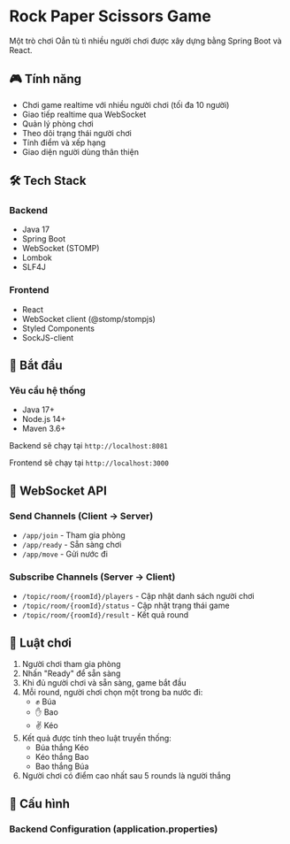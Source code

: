 # Rock Paper Scissors Game

Một trò chơi Oẳn tù tì nhiều người chơi được xây dựng bằng Spring Boot và React.

## 🎮 Tính năng

- Chơi game realtime với nhiều người chơi (tối đa 10 người)
- Giao tiếp realtime qua WebSocket
- Quản lý phòng chơi
- Theo dõi trạng thái người chơi
- Tính điểm và xếp hạng
- Giao diện người dùng thân thiện

## 🛠 Tech Stack

### Backend
- Java 17
- Spring Boot
- WebSocket (STOMP)
- Lombok
- SLF4J

### Frontend
- React
- WebSocket client (@stomp/stompjs)
- Styled Components
- SockJS-client

## 🚀 Bắt đầu

### Yêu cầu hệ thống
- Java 17+
- Node.js 14+
- Maven 3.6+

Backend sẽ chạy tại `http://localhost:8081`

Frontend sẽ chạy tại `http://localhost:3000`

## 📡 WebSocket API

### Send Channels (Client -> Server)
- `/app/join` - Tham gia phòng
- `/app/ready` - Sẵn sàng chơi
- `/app/move` - Gửi nước đi

### Subscribe Channels (Server -> Client)
- `/topic/room/{roomId}/players` - Cập nhật danh sách người chơi
- `/topic/room/{roomId}/status` - Cập nhật trạng thái game
- `/topic/room/{roomId}/result` - Kết quả round

## 🎯 Luật chơi

1. Người chơi tham gia phòng
2. Nhấn "Ready" để sẵn sàng
3. Khi đủ người chơi và sẵn sàng, game bắt đầu
4. Mỗi round, người chơi chọn một trong ba nước đi:
   - ✊ Búa
   - ✋ Bao
   - ✌️ Kéo
5. Kết quả được tính theo luật truyền thống:
   - Búa thắng Kéo
   - Kéo thắng Bao
   - Bao thắng Búa
6. Người chơi có điểm cao nhất sau 5 rounds là người thắng

## 🔧 Cấu hình

### Backend Configuration (application.properties)
